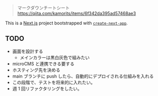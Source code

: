> マークダウンチートシート
> https://qiita.com/kamorits/items/6f342da395ad57468ae3

This is a [Next.js](https://nextjs.org/) project bootstrapped with [`create-next-app`](https://github.com/vercel/next.js/tree/canary/packages/create-next-app).

## TODO

-   画面を設計する
    -   メインカラーは黒白灰色で組みたい
-   microCMS と連携できる要する
-   ホスティング先を決める
-   main ブランチに push したら、自動的にデプロイされる仕組みを入れる
-   この段階で、テストを将来的に入れたい。
-   週 1 回リファクタリングをしたい。
